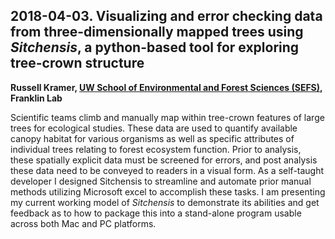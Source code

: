 ## 2018-04-03. Visualizing and error checking data from three-dimensionally mapped trees using *Sitchensis*, a python-based tool for exploring tree-crown structure

**Russell Kramer, [UW School of Environmental and Forest Sciences (SEFS)](http://www.sefs.washington.edu/), Franklin Lab**

Scientific teams climb and manually map within tree-crown features of large trees for ecological studies. These data are used to quantify available canopy habitat for various organisms as well as specific attributes of individual trees relating to forest ecosystem function.  Prior to analysis, these spatially explicit data must be screened for errors, and post analysis these data need to be conveyed to readers in a visual form. As a self-taught developer I designed Sitchensis to streamline and automate prior manual methods utilizing Microsoft excel to accomplish these tasks. I am presenting my current working model of *Sitchensis* to demonstrate its abilities and get feedback as to how to package this into a stand-alone program usable across both Mac and PC platforms.
